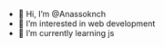 - 👋 Hi, I’m @Anassoknch
- 👀 I’m interested in web development
- 🌱 I’m currently learning js

<!---
Anassoknch/Anassoknch is a ✨ special ✨ repository because its `README.md` (this file) appears on your GitHub profile.
You can click the Preview link to take a look at your changes.
--->
